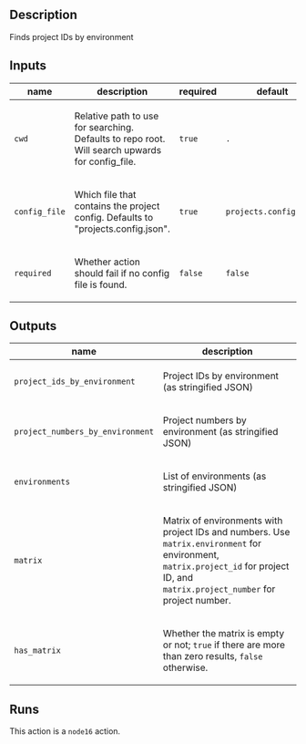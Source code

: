 ## Description

Finds project IDs by environment

## Inputs

| name | description | required | default |
| --- | --- | --- | --- |
| `cwd` | <p>Relative path to use for searching. Defaults to repo root. Will search upwards for config_file.</p> | `true` | `.` |
| `config_file` | <p>Which file that contains the project config. Defaults to "projects.config.json".</p> | `true` | `projects.config.json` |
| `required` | <p>Whether action should fail if no config file is found.</p> | `false` | `false` |


## Outputs

| name | description |
| --- | --- |
| `project_ids_by_environment` | <p>Project IDs by environment (as stringified JSON)</p> |
| `project_numbers_by_environment` | <p>Project numbers by environment (as stringified JSON)</p> |
| `environments` | <p>List of environments (as stringified JSON)</p> |
| `matrix` | <p>Matrix of environments with project IDs and numbers. Use <code>matrix.environment</code> for environment, <code>matrix.project_id</code> for project ID, and <code>matrix.project_number</code> for project number.</p> |
| `has_matrix` | <p>Whether the matrix is empty or not; <code>true</code> if there are more than zero results, <code>false</code> otherwise.</p> |


## Runs

This action is a `node16` action.


